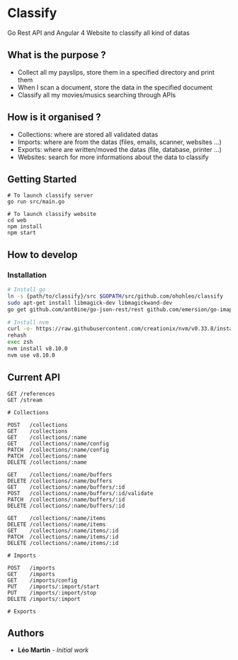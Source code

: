 # Classify

Go Rest API and Angular 4 Website to classify all kind of datas

## What is the purpose ?

* Collect all my payslips, store them in a specified directory and print them
* When I scan a document, store the data in the specified document
* Classify all my movies/musics searching through APIs

## How is it organised ?

* Collections: where are stored all validated datas
* Imports: where are from the datas (files, emails, scanner, websites ...)
* Exports: where are written/moved the datas (file, database, printer ...)
* Websites: search for more informations about the data to classify

## Getting Started

```
# To launch classify server
go run src/main.go

# To launch classify website
cd web
npm install
npm start
```

## How to develop

### Installation

```bash
# Install go
ln -s {path/to/classify}/src $GOPATH/src/github.com/ohohleo/classify
sudo apt-get install libmagick-dev libmagickwand-dev
go get github.com/ant0ine/go-json-rest/rest github.com/emersion/go-imap github.com/emersion/go-imap/client github.com/foize/go.fifo github.com/hydrogen18/stoppableListener github.com/jmoiron/sqlx github.com/mattn/go-sqlite3 github.com/quirkey/magick github.com/ryanbradynd05/go-tmdb golang.org/x/net/websocket

# Install nvm
curl -o- https://raw.githubusercontent.com/creationix/nvm/v0.33.8/install.sh | zsh
rehash
exec zsh
nvm install v8.10.0
nvm use v8.10.0

```

## Current API

```
GET /references
GET /stream

# Collections

POST   /collections
GET    /collections
GET    /collections/:name
GET    /collections/:name/config
PATCH  /collections/:name/config
PATCH  /collections/:name
DELETE /collections/:name

GET    /collections/:name/buffers
DELETE /collections/:name/buffers
GET    /collections/:name/buffers/:id
POST   /collections/:name/buffers/:id/validate
PATCH  /collections/:name/buffers/:id
DELETE /collections/:name/buffers/:id

GET    /collections/:name/items
DELETE /collections/:name/items
GET    /collections/:name/items/:id
PATCH  /collections/:name/items/:id
DELETE /collections/:name/items/:id

# Imports

POST   /imports
GET    /imports
GET    /imports/config
PUT    /imports/:import/start
PUT    /imports/:import/stop
DELETE /imports/:import

# Exports
```

## Authors

* **Léo Martin** - *Initial work*